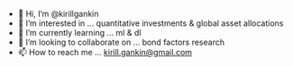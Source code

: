 - 👋 Hi, I’m @kirillgankin
- 👀 I’m interested in ... quantitative investments & global asset allocations
- 🌱 I’m currently learning ... ml & dl
- 💞️ I’m looking to collaborate on ... bond factors research
- 📫 How to reach me ... kirill.gankin@gmail.com

<!---
kirillgankin/kirillgankin is a ✨ special ✨ repository because its `README.md` (this file) appears on your GitHub profile.
You can click the Preview link to take a look at your changes.
--->
